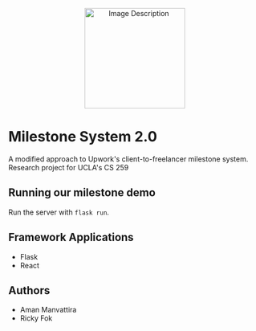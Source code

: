 <p align="center">
    <img src="https://i.imgur.com/scgFVVY.png" alt="Image Description" width="200px">
</p>

# Milestone System 2.0
A modified approach to Upwork's client-to-freelancer milestone system. Research project for UCLA's CS 259

## Running our milestone demo

Run the server with `flask run`. 

## Framework Applications
- Flask
- React


## Authors
- Aman Manvattira
- Ricky Fok
